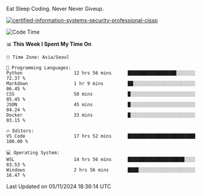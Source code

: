 Eat Sleep Coding.
Never Never Giveup.

[![certified-information-systems-security-professional-cissp](https://user-images.githubusercontent.com/44606727/157613689-acd84ec6-5f8f-4e79-89d9-a8d51f033634.png)](https://www.credly.com/badges/f394a010-85a0-450b-9136-8043af01d71c/public_url)

<!--START_SECTION:waka-->
![Code Time](http://img.shields.io/badge/Code%20Time-3%2C553%20hrs%2039%20mins-blue)

📊 **This Week I Spent My Time On** 

```text
🕑︎ Time Zone: Asia/Seoul

💬 Programming Languages: 
Python                   12 hrs 56 mins      ██████████████████░░░░░░░   72.37 % 
Markdown                 1 hr 9 mins         ██░░░░░░░░░░░░░░░░░░░░░░░   06.45 % 
CSS                      58 mins             █░░░░░░░░░░░░░░░░░░░░░░░░   05.45 % 
JSON                     45 mins             █░░░░░░░░░░░░░░░░░░░░░░░░   04.24 % 
Docker                   33 mins             █░░░░░░░░░░░░░░░░░░░░░░░░   03.15 % 

🔥 Editors: 
VS Code                  17 hrs 52 mins      █████████████████████████   100.00 % 

💻 Operating System: 
WSL                      14 hrs 56 mins      █████████████████████░░░░   83.53 % 
Windows                  2 hrs 56 mins       ████░░░░░░░░░░░░░░░░░░░░░   16.47 % 
```


 Last Updated on 05/11/2024 18:36:14 UTC
<!--END_SECTION:waka-->
